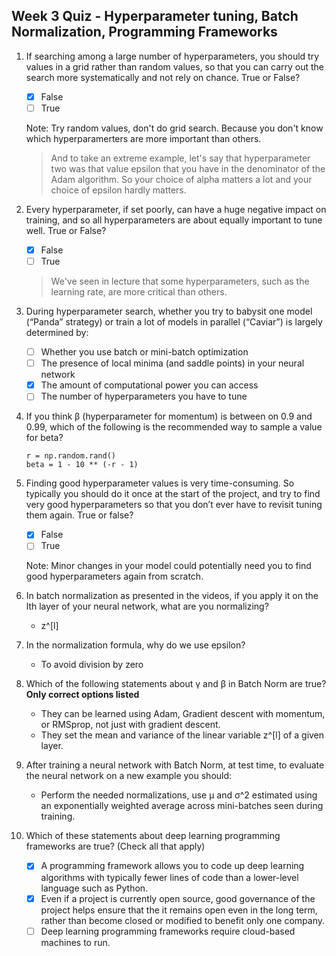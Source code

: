 ## Week 3 Quiz - Hyperparameter tuning, Batch Normalization, Programming Frameworks

1. If searching among a large number of hyperparameters, you should try values in a grid rather than random values, so that you can carry out the search more systematically and not rely on chance. True or False?

    - [x] False
    - [ ] True
    
    Note: Try random values, don't do grid search. Because you don't know which hyperparamerters are more important than others.
    
    >  And to take an extreme example, let's say that hyperparameter two was that value epsilon that you have in the denominator of the Adam algorithm. So your choice of alpha matters a lot and your choice of epsilon hardly matters.
    
2. Every hyperparameter, if set poorly, can have a huge negative impact on training, and so all hyperparameters are about equally important to tune well. True or False?

    - [x] False
    - [ ] True
    
    > We've seen in lecture that some hyperparameters, such as the learning rate, are more critical than others.
    
3. During hyperparameter search, whether you try to babysit one model (“Panda” strategy) or train a lot of models in parallel (“Caviar”) is largely determined by:

    - [ ] Whether you use batch or mini-batch optimization
    - [ ] The presence of local minima (and saddle points) in your neural network
    - [x] The amount of computational power you can access
    - [ ] The number of hyperparameters you have to tune

4. If you think β (hyperparameter for momentum) is between on 0.9 and 0.99, which of the following is the recommended way to sample a value for beta?

    ```
    r = np.random.rand()
    beta = 1 - 10 ** (-r - 1)
    ```

5. Finding good hyperparameter values is very time-consuming. So typically you should do it once at the start of the project, and try to find very good hyperparameters so that you don’t ever have to revisit tuning them again. True or false?

    - [x] False
    - [ ] True
    
    Note: Minor changes in your model could potentially need you to find good hyperparameters again from scratch.
    
6. In batch normalization as presented in the videos, if you apply it on the lth layer of your neural network, what are you normalizing?

    - z^[l]
    
7. In the normalization formula, why do we use epsilon?

    - To avoid division by zero
    
8. Which of the following statements about γ and β in Batch Norm are true? **Only correct options listed**

    - They can be learned using Adam, Gradient descent with momentum, or RMSprop, not just with gradient descent.
    - They set the mean and variance of the linear variable z^[l] of a given layer.
    
9. After training a neural network with Batch Norm, at test time, to evaluate the neural network on a new example you should:

    - Perform the needed normalizations, use μ and σ^2 estimated using an exponentially weighted average across mini-batches seen during training.
    
10. Which of these statements about deep learning programming frameworks are true? (Check all that apply)

    - [x] A programming framework allows you to code up deep learning algorithms with typically fewer lines of code than a lower-level language such as Python.
    - [x] Even if a project is currently open source, good governance of the project helps ensure that the it remains open even in the long term, rather than become closed or modified to benefit only one company.
    - [ ] Deep learning programming frameworks require cloud-based machines to run.
